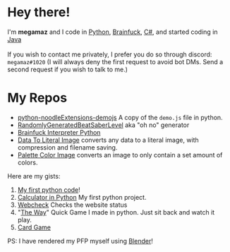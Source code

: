 # Hey there!

I'm **megamaz** and I code in [Python](https://www.python.org/), [Brainfuck](https://www.youtube.com/watch?v=tcHaMWktCYE&ab_channel=623), [C#](https://docs.microsoft.com/en-us/dotnet/csharp/), and started coding in [Java](https://www.java.com/en/)\
\
If you wish to contact me privately, I prefer you do so through discord: `megamaz#1020` (I will always deny the first request to avoid bot DMs. Send a second request if you wish to talk to me.)
<!-- If discord doesn't work for you, make a post request at https://megamaz.me:10156/contact with `json={"message":"", "reply_at":""}` so I know why you're contacting me and where I can make my reply. -->
<!-- The above line has been commented out because it has not been setup -->
<!-- ### My [GitHub Page](https://megamaz.github.io) -->
# My Repos
- [python-noodleExtensions-demojs](https://github.com/megamaz/python-noodleExtensions-demojs) A copy of the `demo.js` file in python.
- [RandomlyGeneratedBeatSaberLevel](https://github.com/megamaz/RandomlyGenerateBeatSaberLevel) aka "oh no" generator
- [Brainfuck Interpreter Python](https://github.com/megamaz/Brainfuck_Interpreter_Python)
- [Data To Literal Image](https://github.com/megamaz/dataToLiteralImage) converts any data to a literal image, with compression and filename saving.
- [Palette Color Image](https://github.com/megamaz/PaletteColorImage) converts an image to only contain a set amount of colors.

 Here are my gists:
1. [My first python code](https://gist.github.com/megamaz/13055e5e85b2aea66812d22e40830063)!
1. [Calculator in Python](https://gist.github.com/megamaz/82a49eefb634c1afebcf0c6ea7a9425d) My first python project.
1. [Webcheck](https://gist.github.com/megamaz/54ea880af345177544a9fa8914a57635) Checks the website status
1. "[The Way](https://gist.github.com/megamaz/41cfb50c3779f32018119f9e9ff540c1)" Quick Game I made in python. Just sit back and watch it play.
1. [Card Game](https://gist.github.com/megamaz/6eb2d00c5c9d8a6b7e6a36cc3478cb7c) 


PS: I have rendered my PFP myself using [Blender](https://www.blender.org/)!
